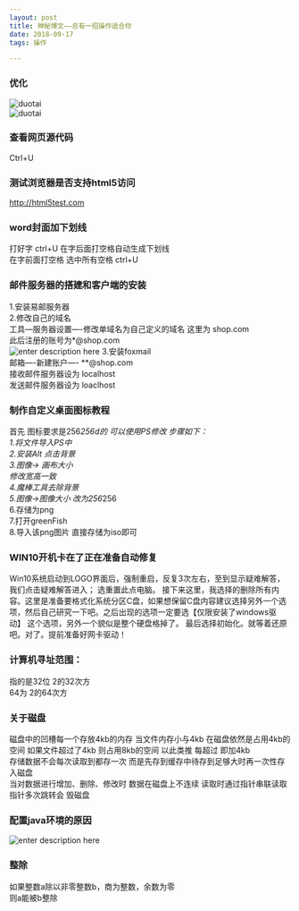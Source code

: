 ```yaml
---   
layout: post  
title: 神秘博文——总有一招操作适合你  
date: 2018-09-17  
tags: 操作

---
```

### **优化**   
![duotai](https://viabcde.github.io/images/2018-09-17/优化1.png)  
![duotai](https://viabcde.github.io/images/2018-09-17/显示myeclipse占用的内存.png)     
### **查看网页源代码**
Ctrl+U
### **测试浏览器是否支持html5访问**
http://html5test.com
 ###  **word封面加下划线**  
 打好字 ctrl+U 在字后面打空格自动生成下划线   
在字前面打空格 选中所有空格 ctrl+U  
### **邮件服务器的搭建和客户端的安装**
1.安装易邮服务器   
2.修改自己的域名   
工具—服务器设置—-修改单域名为自己定义的域名 这里为 shop.com   
此后注册的账号为*@shop.com  
![enter description
here](https://viabcde.github.io/images/blog/20180928194.png) 
3.安装foxmail   
邮箱—-新建账户—- **@shop.com   
接收邮件服务器设为 localhost   
发送邮件服务器设为 loaclhost  
### **制作自定义桌面图标教程**
首先 图标要求是256*256d的 可以使用PS修改 步骤如下：   
1.将文件导入PS中    
2.安装Alt 点击背景   
3.图像-> 画布大小  
修改宽高一致   
4.魔棒工具去除背景   
5.图像->图像大小 改为256*256   
6.存储为png   
7.打开greenFish   
8.导入该png图片 直接存储为iso即可  
### **WIN10开机卡在了正在准备自动修复**
Win10系统启动到LOGO界面后，强制重启，反复3次左右，至到显示疑难解答，我们点击疑难解答进入；
选重置此点电脑。
接下来这里，我选择的删除所有内容。这里是准备要格式化系统分区C盘，如果想保留C盘内容建议选择另外一个选项，然后自己研究一下吧。之后出现的选项一定要选【仅限安装了windows驱动】 这个选项，另外一个貌似是整个硬盘格掉了。
最后选择初始化。就等着还原吧。对了。提前准备好网卡驱动！
### **计算机寻址范围：**
指的是32位  2的32次方  
64为 2的64次方  
### **关于磁盘**
磁盘中的凹槽每一个存放4kb的内存 当文件内存小与4kb 在磁盘依然是占用4kb的空间 如果文件超过了4kb 则占用8kb的空间 以此类推 每超过 即加4kb    
存储数据不会每次读取到都存一次   而是先存到缓存中待存到足够大时再一次性存入磁盘  
当对数据进行增加、删除、修改时 数据在磁盘上不连续 读取时通过指针串联读取
指针多次跳转会 毁磁盘  
 ### **配置java环境的原因**
![enter description here](https://viabcde.github.io/images/2018-09-27/2018092705.png)
### **整除**
如果整数a除以非零整数b，商为整数，余数为零    
则a能被b整除    

